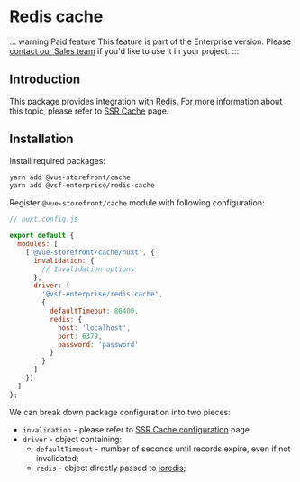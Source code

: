 # Redis cache <Badge text="Enterprise" type="info" />

::: warning Paid feature
This feature is part of the Enterprise version. Please [contact our Sales team](https://www.vuestorefront.io/contact/sales) if you'd like to use it in your project.
:::

## Introduction

This package provides integration with [Redis](https://redis.io/). For more information about this topic, please refer to [SSR Cache](../performance/ssr-cache.md) page.

## Installation

Install required packages:

```sh
yarn add @vue-storefront/cache
yarn add @vsf-enterprise/redis-cache
```

Register `@vue-storefront/cache` module with following configuration:

```javascript
// nuxt.config.js

export default {
  modules: [
    ['@vue-storefront/cache/nuxt', {
      invalidation: {
        // Invalidation options
      },
      driver: [
        '@vsf-enterprise/redis-cache',
        {
          defaultTimeout: 86400,
          redis: {
            host: 'localhost',
            port: 6379,
            password: 'password'
          }
        }
      ]
    }]
  ]
};
```

We can break down package configuration into two pieces:

* `invalidation` - please refer to [SSR Cache configuration](../performance/ssr-cache.md) page.
* `driver` - object containing:
  * `defaultTimeout` - number of seconds until records expire, even if not invalidated;
  * `redis` - object directly passed to [ioredis](https://github.com/luin/ioredis/blob/master/API.md#new-redisport-host-options);